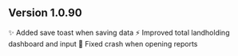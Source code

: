 ## Version 1.0.90
✨ Added save toast when saving data
⚡ Improved total landholding dashboard and input
🐛 Fixed crash when opening reports